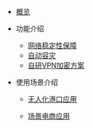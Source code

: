 * [概览](/accessgw/README.md)

* 功能介绍

  * [网络稳定性保障](/accessgw/stability.md)
  * [自动容灾](/accessgw/recovery.md)
  * [自研VPN加密方案](/accessgw/VPN.md)

* 使用场景介绍

  * [无人化港口应用]()

  * [场景电商应用]()

    

  

